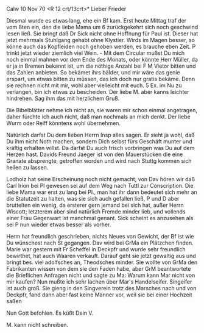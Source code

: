  Calw 10 Nov 70
 <R 12 crt/13crt>*
Lieber Frieder

Diesmal wurde es etwas lang, ehe ein Bf kam. Erst heute Mittag traf der vom 8ten ein, den die liebe Mama um 6 zurückgekehrt sich noch geschwind lesen ließ. Sie bringt daß Dr Sick nicht ohne Hoffnung für Paul ist. Dieser hat jetzt mehrmals Stuhlgang gehabt ohne Klystier. Wirds im Magen besser, so könne auch das Kopfleiden noch gehoben werden, es brauche eben Zeit. P trinkt jetzt wieder ziemlich viel Wein. - Mit dem Circular mußst Du mich noch einmal mahnen vor dem Ende des Monats, oder könnte Herr Müller, da er ja in Bremen bekannt ist, um die nöthige Anzahl bei F M Vietor bitten und das Zahlen anbieten. So bekämet ihrs bälder, und mir wäre das genie erspart, um etwas bitten zu müssen, das ich doch nur gratis bekäme. Denn sie rechnen nicht mit mir, wohl aber vielleicht mit euch. 5 Ex. im Nu zu verlangen, bin ich etwas zu bescheiden. Der liebe M. aber kanns leichter hindrehen. Sag ihm das mit herzlichem Gruß.

Die Bibelblätter nehme ich nicht an, sie waren mir schon einmal angetragen, daher fürchte ich auch nicht, daß man nochmals an mich denkt. Der liebe Wurm oder Reiff könntens wohl übernehmen.

Natürlich darfst Du dem lieben Herrn Insp alles sagen. Er sieht ja wohl, daß Du ihm nicht Noth machen, sondern Dich selbst fürs Geschäft munter und kräftig erhalten willst. Da darfst Du auch frisch vorbringen was Du auf dem Herzen hast. Davids Freund Jaeger ist von den Mauerstücken die eine Granate absprengte, getroffen worden und wird nach Stuttg kommen sich heilen zu lassen.

Lodholz hat seine Erscheinung noch nicht gemacht; von Dav hören wir daß Carl Irion bei Pl gewesen sei auf dem Weg nach Tuttl zur Conscription. 
Die liebe Mama war erst zu lang bei Pl., man hat ihr dann bedeutet sich mehr an die Statutzeit zu halten, was sie sich auch gefallen ließ, P und D aber bruttelten ein wenig, da ersterer gern jemand bei sich hat, außer Herrn Wiscott; letzterem aber sind natürlich Fremde minder lieb, und vollends einer Frau Gegenwart ist manchmal genant. Sick scheint es anzusehen als sei P nun wieder etwas besser als vorher.

Herm hat freundlich geschrieben, nichts Neues von Gewicht, der Bf ist wie Du wünschest nach St gegangen. Dav wird bei GrMa ein Plätzchen finden. 
Marie war gestern mit Fr Scheffel in Deckpfr und wurde sehr freundlich bewirthet, hat auch Waaren verkauft. Darauf geht sie jetzt gewaltig aus und bringt bes. viel adolfsches an, Theodsches minder. Sie wollte von GrMa den Fabrikanten wissen von dem sie den Faden habe, aber GrM beantwortete die Brieflichen Anfragen nicht und sagte zu Ma: Warum kann Mar nicht von mir kaufen? Nun mußte ich sehr lachen über Mar's Handelseifer. Singeifer ist auch groß. Sie gieng in den Singverein trotz des Marsches nach und von Deckpfr, fand dann aber fast keine Männer vor, weil sie bei einer Hochzeit saßen

 Nun Gott befohlen. Es küßt
 Dein V.

M. kann nicht schreiben.
